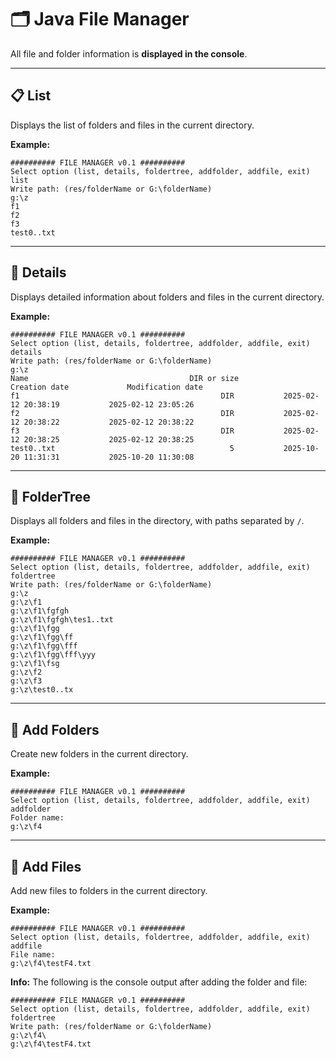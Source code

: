 # 🗂️ Java File Manager

All file and folder information is **displayed in the console**.

---

## 📋 List

Displays the list of folders and files in the current directory.

**Example:**

```
########## FILE MANAGER v0.1 ##########
Select option (list, details, foldertree, addfolder, addfile, exit)
list
Write path: (res/folderName or G:\folderName)
g:\z
f1
f2
f3
test0..txt
```

---

## 🧾 Details

Displays detailed information about folders and files in the current directory.

**Example:**

```
########## FILE MANAGER v0.1 ##########
Select option (list, details, foldertree, addfolder, addfile, exit)
details
Write path: (res/folderName or G:\folderName)
g:\z
Name                                    DIR or size                 Creation date             Modification date
f1                                             DIR           2025-02-12 20:38:19           2025-02-12 23:05:26
f2                                             DIR           2025-02-12 20:38:22           2025-02-12 20:38:22
f3                                             DIR           2025-02-12 20:38:25           2025-02-12 20:38:25
test0..txt                                       5           2025-10-20 11:31:31           2025-10-20 11:30:08
```

---

## 🌳 FolderTree

Displays all folders and files in the directory, with paths separated by `/`.

**Example:**

```
########## FILE MANAGER v0.1 ##########
Select option (list, details, foldertree, addfolder, addfile, exit)
foldertree
Write path: (res/folderName or G:\folderName)
g:\z
g:\z\f1
g:\z\f1\fgfgh
g:\z\f1\fgfgh\tes1..txt
g:\z\f1\fgg
g:\z\f1\fgg\ff
g:\z\f1\fgg\fff
g:\z\f1\fgg\fff\yyy
g:\z\f1\fsg
g:\z\f2
g:\z\f3
g:\z\test0..tx
```

---

## 📁 Add Folders

Create new folders in the current directory.

**Example:**

```
########## FILE MANAGER v0.1 ##########
Select option (list, details, foldertree, addfolder, addfile, exit)
addfolder
Folder name:
g:\z\f4
```

---

## 📄 Add Files

Add new files to folders in the current directory.

**Example:**

```
########## FILE MANAGER v0.1 ##########
Select option (list, details, foldertree, addfolder, addfile, exit)
addfile
File name:
g:\z\f4\testF4.txt
```

**Info:** The following is the console output after adding the folder and file:

```
########## FILE MANAGER v0.1 ##########
Select option (list, details, foldertree, addfolder, addfile, exit)
foldertree
Write path: (res/folderName or G:\folderName)
g:\z\f4\
g:\z\f4\testF4.txt
```

